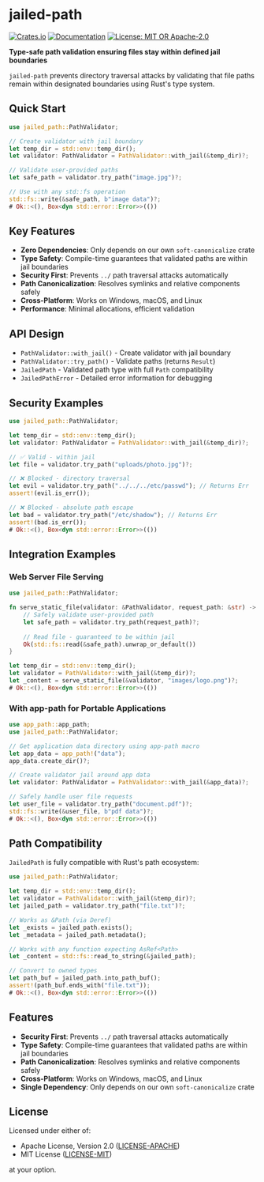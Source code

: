 # jailed-path

[![Crates.io](https://img.shields.io/crates/v/jailed-path.svg)](https://crates.io/crates/jailed-path)
[![Documentation](https://docs.rs/jailed-path/badge.svg)](https://docs.rs/jailed-path)
[![License: MIT OR Apache-2.0](https://img.shields.io/badge/license-MIT%20OR%20Apache--2.0-blue.svg)](https://github.com/DK26/jailed-path-rs#license)

**Type-safe path validation ensuring files stay within defined jail boundaries**

`jailed-path` prevents directory traversal attacks by validating that file paths remain within designated boundaries using Rust's type system.

## Quick Start

```rust
use jailed_path::PathValidator;

// Create validator with jail boundary
let temp_dir = std::env::temp_dir();
let validator: PathValidator = PathValidator::with_jail(&temp_dir)?;

// Validate user-provided paths  
let safe_path = validator.try_path("image.jpg")?;

// Use with any std::fs operation
std::fs::write(&safe_path, b"image data")?;
# Ok::<(), Box<dyn std::error::Error>>(())
```

## Key Features

- **Zero Dependencies**: Only depends on our own `soft-canonicalize` crate
- **Type Safety**: Compile-time guarantees that validated paths are within jail boundaries
- **Security First**: Prevents `../` path traversal attacks automatically  
- **Path Canonicalization**: Resolves symlinks and relative components safely
- **Cross-Platform**: Works on Windows, macOS, and Linux
- **Performance**: Minimal allocations, efficient validation

## API Design

- `PathValidator::with_jail()` - Create validator with jail boundary
- `PathValidator::try_path()` - Validate paths (returns `Result`)  
- `JailedPath` - Validated path type with full `Path` compatibility
- `JailedPathError` - Detailed error information for debugging

## Security Examples

```rust
use jailed_path::PathValidator;

let temp_dir = std::env::temp_dir();
let validator: PathValidator = PathValidator::with_jail(&temp_dir)?;

// ✅ Valid - within jail
let file = validator.try_path("uploads/photo.jpg")?;

// ❌ Blocked - directory traversal  
let evil = validator.try_path("../../../etc/passwd"); // Returns Err
assert!(evil.is_err());

// ❌ Blocked - absolute path escape
let bad = validator.try_path("/etc/shadow"); // Returns Err  
assert!(bad.is_err());
# Ok::<(), Box<dyn std::error::Error>>(())
```

## Integration Examples

### Web Server File Serving

```rust
use jailed_path::PathValidator;

fn serve_static_file(validator: &PathValidator, request_path: &str) -> Result<Vec<u8>, Box<dyn std::error::Error>> {
    // Safely validate user-provided path
    let safe_path = validator.try_path(request_path)?;
    
    // Read file - guaranteed to be within jail
    Ok(std::fs::read(&safe_path).unwrap_or_default())
}

let temp_dir = std::env::temp_dir();
let validator = PathValidator::with_jail(&temp_dir)?;
let _content = serve_static_file(&validator, "images/logo.png")?;
# Ok::<(), Box<dyn std::error::Error>>(())
```

### With app-path for Portable Applications

```rust
use app_path::app_path;
use jailed_path::PathValidator;

// Get application data directory using app-path macro  
let app_data = app_path!("data");
app_data.create_dir()?;

// Create validator jail around app data
let validator: PathValidator = PathValidator::with_jail(&app_data)?;

// Safely handle user file requests
let user_file = validator.try_path("document.pdf")?;
std::fs::write(&user_file, b"pdf data")?;
# Ok::<(), Box<dyn std::error::Error>>(())
```

## Path Compatibility

`JailedPath` is fully compatible with Rust's path ecosystem:

```rust
use jailed_path::PathValidator;

let temp_dir = std::env::temp_dir();
let validator = PathValidator::with_jail(&temp_dir)?;
let jailed_path = validator.try_path("file.txt")?;

// Works as &Path (via Deref)
let _exists = jailed_path.exists();
let _metadata = jailed_path.metadata();

// Works with any function expecting AsRef<Path>
let _content = std::fs::read_to_string(&jailed_path);

// Convert to owned types  
let path_buf = jailed_path.into_path_buf();
assert!(path_buf.ends_with("file.txt"));
# Ok::<(), Box<dyn std::error::Error>>(())
```

## Features

- **Security First**: Prevents `../` path traversal attacks automatically
- **Type Safety**: Compile-time guarantees that validated paths are within jail boundaries
- **Path Canonicalization**: Resolves symlinks and relative components safely
- **Cross-Platform**: Works on Windows, macOS, and Linux
- **Single Dependency**: Only depends on our own `soft-canonicalize` crate

## License

Licensed under either of:
- Apache License, Version 2.0 ([LICENSE-APACHE](LICENSE-APACHE))
- MIT License ([LICENSE-MIT](LICENSE-MIT))

at your option.

